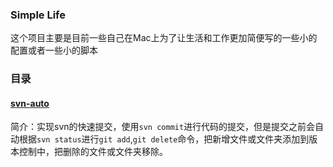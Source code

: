 ### Simple Life
这个项目主要是目前一些自己在Mac上为了让生活和工作更加简便写的一些小的配置或者一些小的脚本

### 目录
#### [svn-auto](./svn-auto)
简介：实现svn的快速提交，使用`svn commit`进行代码的提交，但是提交之前会自动根据`svn status`进行`git add`,`git delete`命令，把新增文件或文件夹添加到版本控制中，把删除的文件或文件夹移除。
